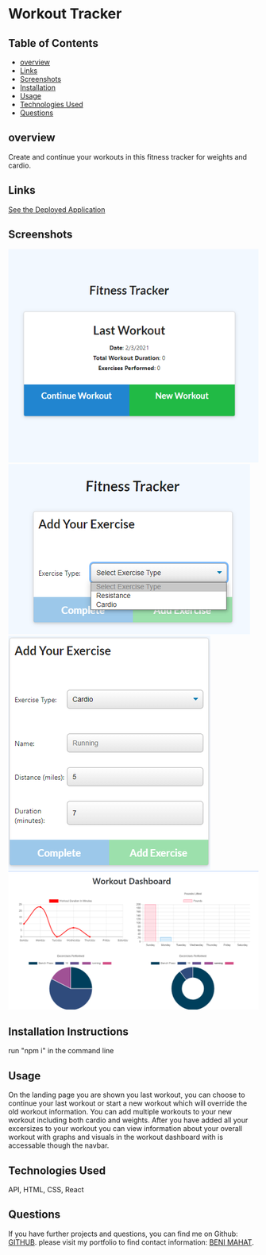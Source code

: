 # Workout Tracker

## Table of Contents

* [overview](#overview)
* [Links](#links)
* [Screenshots](#screenshots)
* [Installation](#installation)
* [Usage](#usage)
* [Technologies Used](#technologies)
* [Questions](#questions)

## overview

Create and continue your workouts in this fitness tracker for weights and cardio.

## Links

[See the Deployed Application](https://workout-tracker-36559.herokuapp.com/)

## Screenshots


![ Search:](public/sc1.png)
![ Login/Signup:](public/sc2.png)
![View all:](public/sc3.png)
![View all:](public/sc4.png)



## Installation Instructions

run "npm i" in the command line

## Usage

On the landing page you are shown you last workout, you can choose to continue your last workout or start a new workout which will override the old workout information. You can add multiple workouts to your new workout including both cardio and weights. After you have added all your excersizes to your workout you can view information about your overall workout with graphs and visuals in the workout dashboard with is accessable though the navbar.

## Technologies Used

 API, HTML, CSS, React

## Questions

If you have further projects and questions, you can find me on Github: [GITHUB](https://github.com/benimahat1291). 
please visit my portfolio to find contact information: [BENI MAHAT](https://benimahat1291.github.io/Portfolio_v2/#/). 

